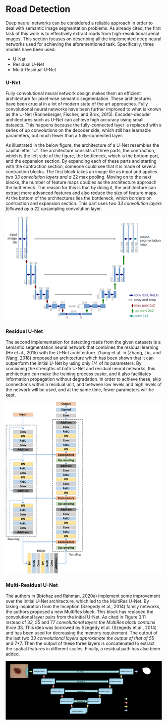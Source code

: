 # Road Detection
Deep neural networks can be considered a reliable approach in order to deal with semantic
image segmentation problems. As already cited, the first task of this work is
to effectively extract roads from high-resolutional aerial images. This section focuses
on describing all the implemented deep neural networks used for achieving the
aforementioned task.
Specifically, three models have been used:
- U-Net
- Residual U-Net
- Multi-Residual U-Net

### U-Net
Fully convolutional neural network design makes them an efficient architecture for
pixel-wise semantic segmentation. These architectures have been crucial in a lot of
modern state of the art approaches. Fully convolutional neural networks have been further
improved to what is known as the U-Net (Ronneberger, Fischer, and Brox, 2015). Encoder-decoder architectures such as U-Net can achieve high accuracy using small
datasets. This happens because the fully-connected layer is replaced with a series of
up convolutions on the decoder side, which still has learnable parameters, but much
fewer than a fully-connected layer.

As illustrated in the below figure, the architecture of a U-Net resembles the capital letter
’U’. The architecture consists of three parts, the contraction, which is the left side of
the figure, the bottleneck, which is the bottom part, and the expansion section. By
expanding each of these parts and starting with the contraction section, someone could
see that it is made of several contraction blocks. The first block takes an image tile as
input and applies two 3*3 convolution layers and a 2*2 max pooling. Moving on
to the next blocks, the number of feature maps doubles as the architecture approach
the bottleneck. The reason for this is that by doing it, the architecture can extract
more advanced features and also reduce the size of feature maps. At the bottom of the
architectures lies the bottleneck, which borders on contraction and expansion section.
This part uses two 3*3 convolution layers followed by a 2*2 upsampling convolution
layer.

![U-Net](https://github.com/TypEktor/Aerial-Image-Geolocalisation-Using-Road-Detection/blob/main/Code/Road%20Detection/Images/U-Net.png?raw=true)

### Residual U-Net

The second implementation for detecting roads from the given datasets is a semantic
segmentation neural network that combines the residual learning (He et al., 2015) with
the U-Net architecture. Zhang et al. in (Zhang, Liu, and Wang, 2018) proposed an
architecture which has been shown that it can outperform the initial U-Net by using
only 1/4 of its parameters. By combining the strengths of both U-Net and residual
neural networks, this architecture can make the training process easier, and it also
facilitates information propagation without degradation. In order to achieve these,
skip connections within a residual unit, and between low levels and high levels of the
network will be used, and at the same time, fewer parameters will be kept.

![RESU-Net](https://github.com/TypEktor/Aerial-Image-Geolocalisation-Using-Road-Detection/blob/main/Code/Road%20Detection/Images/ResUNet.png?raw=true)

### Multi-Residual U-Net
The authors in (Ibtehaz and Rahman, 2020a) implement some improvement
over the initial U-Net architecture, which led to the MultiRes U-Net.
By taking inspiration from the Inception (Szegedy et al., 2014) family
networks, the authors proposed a new MultiRes block. This block has replaced the
convolutional layer pairs from the initial U-Net. As cited in Figure 3.11 instead of
3*3, 5*5 and 7*7 convolutional layers the MultiRes block contains three 3*3.
This idea was borrowed by Szegedy et al. (Szegedy et al., 2014) and has been used
for decreasing the memory requirement. The output of the last two 3*3 convolutional
layers approximate the output of that of 5*5 and 7*7. Then the output of these
three layers is concatenated to extract the spatial features in different scales. Finally, a
residual path has also been added.

![RESU-Net](https://github.com/TypEktor/Aerial-Image-Geolocalisation-Using-Road-Detection/blob/main/Code/Road%20Detection/Images/MultiResUnet.png?raw=true)
